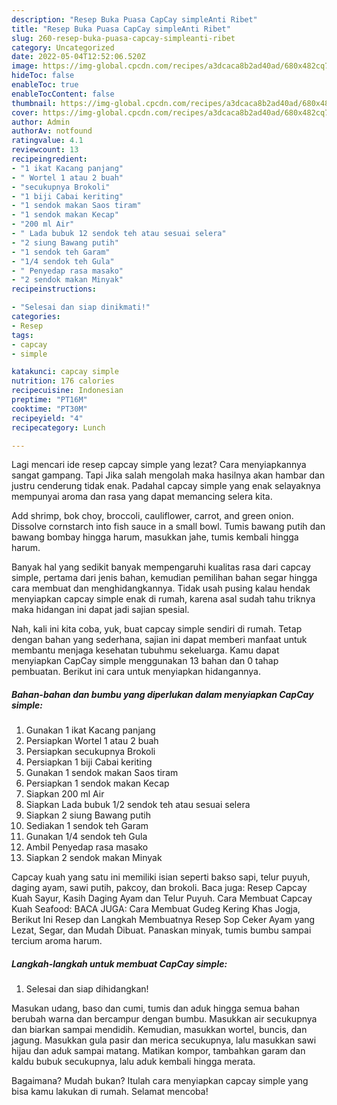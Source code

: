 ```yaml
---
description: "Resep Buka Puasa CapCay simpleAnti Ribet"
title: "Resep Buka Puasa CapCay simpleAnti Ribet"
slug: 260-resep-buka-puasa-capcay-simpleanti-ribet
category: Uncategorized
date: 2022-05-04T12:52:06.520Z
image: https://img-global.cpcdn.com/recipes/a3dcaca8b2ad40ad/680x482cq70/capcay-simple-foto-resep-utama.jpg
hideToc: false
enableToc: true
enableTocContent: false
thumbnail: https://img-global.cpcdn.com/recipes/a3dcaca8b2ad40ad/680x482cq70/capcay-simple-foto-resep-utama.jpg
cover: https://img-global.cpcdn.com/recipes/a3dcaca8b2ad40ad/680x482cq70/capcay-simple-foto-resep-utama.jpg
author: Admin
authorAv: notfound
ratingvalue: 4.1
reviewcount: 13
recipeingredient:
- "1 ikat Kacang panjang"
- " Wortel 1 atau 2 buah"
- "secukupnya Brokoli"
- "1 biji Cabai keriting"
- "1 sendok makan Saos tiram"
- "1 sendok makan Kecap"
- "200 ml Air"
- " Lada bubuk 12 sendok teh atau sesuai selera"
- "2 siung Bawang putih"
- "1 sendok teh Garam"
- "1/4 sendok teh Gula"
- " Penyedap rasa masako"
- "2 sendok makan Minyak"
recipeinstructions:

- "Selesai dan siap dinikmati!"
categories:
- Resep
tags:
- capcay
- simple

katakunci: capcay simple 
nutrition: 176 calories
recipecuisine: Indonesian
preptime: "PT16M"
cooktime: "PT30M"
recipeyield: "4"
recipecategory: Lunch

---
```



Lagi mencari ide resep capcay simple yang lezat? Cara menyiapkannya sangat gampang. Tapi Jika salah mengolah maka hasilnya akan hambar dan justru cenderung tidak enak. Padahal capcay simple yang enak selayaknya mempunyai aroma dan rasa yang dapat memancing selera kita.


Add shrimp, bok choy, broccoli, cauliflower, carrot, and green onion. Dissolve cornstarch into fish sauce in a small bowl. Tumis bawang putih dan bawang bombay hingga harum, masukkan jahe, tumis kembali hingga harum.

Banyak hal yang sedikit banyak mempengaruhi kualitas rasa dari capcay simple, pertama dari jenis bahan, kemudian pemilihan bahan segar hingga cara membuat dan menghidangkannya. Tidak usah pusing kalau hendak menyiapkan capcay simple enak di rumah, karena asal sudah tahu triknya maka hidangan ini dapat jadi sajian spesial.


Nah, kali ini kita coba, yuk, buat capcay simple sendiri di rumah. Tetap dengan bahan yang sederhana, sajian ini dapat memberi manfaat untuk membantu menjaga kesehatan tubuhmu sekeluarga. Kamu dapat menyiapkan CapCay simple menggunakan 13 bahan dan 0 tahap pembuatan. Berikut ini cara untuk menyiapkan hidangannya.

<!--inarticleads1-->

##### Bahan-bahan dan bumbu yang diperlukan dalam menyiapkan CapCay simple:

1. Gunakan 1 ikat Kacang panjang
1. Persiapkan  Wortel 1 atau 2 buah
1. Persiapkan secukupnya Brokoli
1. Persiapkan 1 biji Cabai keriting
1. Gunakan 1 sendok makan Saos tiram
1. Persiapkan 1 sendok makan Kecap
1. Siapkan 200 ml Air
1. Siapkan  Lada bubuk 1/2 sendok teh atau sesuai selera
1. Siapkan 2 siung Bawang putih
1. Sediakan 1 sendok teh Garam
1. Gunakan 1/4 sendok teh Gula
1. Ambil  Penyedap rasa masako
1. Siapkan 2 sendok makan Minyak


Capcay kuah yang satu ini memiliki isian seperti bakso sapi, telur puyuh, daging ayam, sawi putih, pakcoy, dan brokoli. Baca juga: Resep Capcay Kuah Sayur, Kasih Daging Ayam dan Telur Puyuh. Cara Membuat Capcay Kuah Seafood: BACA JUGA: Cara Membuat Gudeg Kering Khas Jogja, Berikut Ini Resep dan Langkah Membuatnya Resep Sop Ceker Ayam yang Lezat, Segar, dan Mudah Dibuat. Panaskan minyak, tumis bumbu sampai tercium aroma harum. 

<!--inarticleads2-->

##### Langkah-langkah untuk membuat CapCay simple:


1. Selesai dan siap dihidangkan!

Masukan udang, baso dan cumi, tumis dan aduk hingga semua bahan berubah warna dan bercampur dengan bumbu. Masukkan air secukupnya dan biarkan sampai mendidih. Kemudian, masukkan wortel, buncis, dan jagung. Masukkan gula pasir dan merica secukupnya, lalu masukkan sawi hijau dan aduk sampai matang. Matikan kompor, tambahkan garam dan kaldu bubuk secukupnya, lalu aduk kembali hingga merata. 

Bagaimana? Mudah bukan? Itulah cara menyiapkan capcay simple yang bisa kamu lakukan di rumah. Selamat mencoba!
